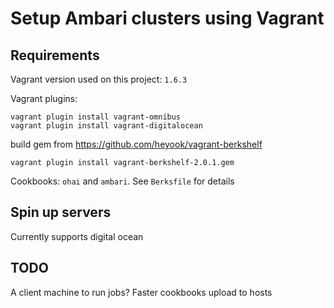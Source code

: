# Setup Ambari clusters using Vagrant

## Requirements

Vagrant version used on this project: `1.6.3`

Vagrant plugins:

```
vagrant plugin install vagrant-omnibus
vagrant plugin install vagrant-digitalocean
```

build gem from https://github.com/heyook/vagrant-berkshelf

```
vagrant plugin install vagrant-berkshelf-2.0.1.gem
```

Cookbooks: `ohai` and `ambari`. See `Berksfile` for details

## Spin up servers

Currently supports digital ocean

## TODO

A client machine to run jobs?
Faster cookbooks upload to hosts
